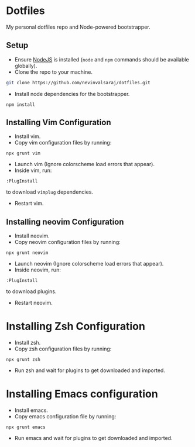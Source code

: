 # Dotfiles
My personal dotfiles repo and Node-powered bootstrapper.

## Setup
- Ensure [NodeJS](https://nodejs.org/en/) is installed (`node` and `npm` commands should be available globally).
- Clone the repo to your machine.
```sh
git clone https://github.com/nevinvalsaraj/dotfiles.git
```
- Install node dependencies for the bootstrapper.
```node
npm install
```

## Installing Vim Configuration
- Install vim.
- Copy vim configuration files by running:
```node
npx grunt vim
```
- Launch vim (Ignore colorscheme load errors that appear).
- Inside vim, run:
```viml
:PlugInstall
```
to download `vimplug` dependencies.
- Restart vim.

## Installing neovim Configuration
- Install neovim.
- Copy neovim configuration files by running:
```node
npx grunt neovim
```
- Launch neovim (Ignore colorscheme load errors that appear).
- Inside neovim, run:
```viml
:PlugInstall
```
to download plugins.
- Restart neovim.

# Installing Zsh Configuration
- Install zsh.
- Copy zsh configuration files by running:
```node
npx grunt zsh
```
- Run zsh and wait for plugins to get downloaded and imported.

# Installing Emacs configuration
- Install emacs.
- Copy emacs configuration file by running:
```node
npx grunt emacs
```
- Run emacs and wait for plugins to get downloaded and imported.
